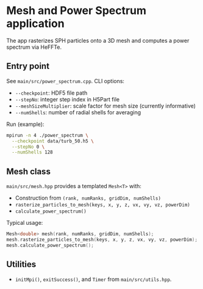 # Mesh and Power Spectrum application

The app rasterizes SPH particles onto a 3D mesh and computes a power spectrum via HeFFTe.

## Entry point
See `main/src/power_spectrum.cpp`. CLI options:
- `--checkpoint`: HDF5 file path
- `--stepNo`: integer step index in H5Part file
- `--meshSizeMultiplier`: scale factor for mesh size (currently informative)
- `--numShells`: number of radial shells for averaging

Run (example):
```bash
mpirun -n 4 ./power_spectrum \
  --checkpoint data/turb_50.h5 \
  --stepNo 0 \
  --numShells 128
```

## Mesh class
`main/src/mesh.hpp` provides a templated `Mesh<T>` with:
- Construction from `(rank, numRanks, gridDim, numShells)`
- `rasterize_particles_to_mesh(keys, x, y, z, vx, vy, vz, powerDim)`
- `calculate_power_spectrum()`

Typical usage:
```cpp
Mesh<double> mesh(rank, numRanks, gridDim, numShells);
mesh.rasterize_particles_to_mesh(keys, x, y, z, vx, vy, vz, powerDim);
mesh.calculate_power_spectrum();
```

## Utilities
- `initMpi()`, `exitSuccess()`, and `Timer` from `main/src/utils.hpp`.
